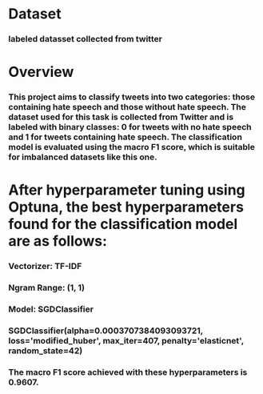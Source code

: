 # Dataset
### labeled datasset collected from twitter
# Overview
### This project aims to classify tweets into two categories: those containing hate speech and those without hate speech. The dataset used for this task is collected from Twitter and is labeled with binary classes: 0 for tweets with no hate speech and 1 for tweets containing hate speech. The classification model is evaluated using the macro F1 score, which is suitable for imbalanced datasets like this one.

# After hyperparameter tuning using Optuna, the best hyperparameters found for the classification model are as follows:

### Vectorizer: TF-IDF
### Ngram Range: (1, 1)
### Model: SGDClassifier
### SGDClassifier(alpha=0.0003707384093093721, loss='modified_huber', max_iter=407, penalty='elasticnet', random_state=42)
###  The macro F1 score achieved with these hyperparameters is 0.9607.
